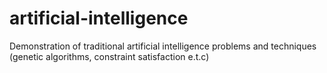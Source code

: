 # artificial-intelligence
Demonstration of traditional artificial intelligence problems and techniques (genetic algorithms, constraint satisfaction e.t.c)
